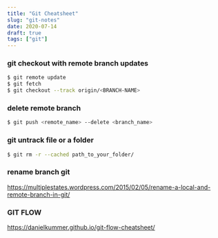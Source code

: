```yaml
---
title: "Git Cheatsheet"
slug: "git-notes"
date: 2020-07-14
draft: true
tags: ["git"]
---
```


### git checkout with remote branch updates
```sh
$ git remote update
$ git fetch
$ git checkout --track origin/<BRANCH-NAME>
```

### delete remote branch
```sh
$ git push <remote_name> --delete <branch_name>
```

### git untrack file or a folder

```sh
$ git rm -r --cached path_to_your_folder/
```

### rename branch git
https://multiplestates.wordpress.com/2015/02/05/rename-a-local-and-remote-branch-in-git/

### GIT FLOW
https://danielkummer.github.io/git-flow-cheatsheet/
